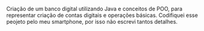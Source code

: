 Criação de um banco digital utilizando Java e conceitos de POO, para representar criação de contas digitais e operações básicas. Codifiquei esse peojeto pelo meu smartphone, por isso não escrevi tantos detalhes.
